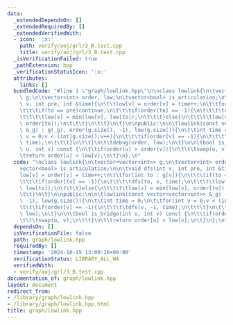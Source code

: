 ```yaml
---
data:
  _extendedDependsOn: []
  _extendedRequiredBy: []
  _extendedVerifiedWith:
  - icon: ':x:'
    path: verify/aoj/grl/3_B.test.cpp
    title: verify/aoj/grl/3_B.test.cpp
  _isVerificationFailed: true
  _pathExtension: hpp
  _verificationStatusIcon: ':x:'
  attributes:
    links: []
  bundledCode: "#line 1 \"graph/lowlink.hpp\"\n\nclass lowlink{\n\tvector<vector<int>>\
    \ g;\n\tvector<int> order, low;\n\tvector<bool> is_articulation;\n\n\tvoid dfs(int\
    \ v, int pre, int &time){\n\t\tlow[v] = order[v] = time++;\n\t\tfor(int to : g[v]){\n\
    \t\t\tif(to == pre)continue;\n\t\t\tif(order[to] == -1){\n\t\t\t\tdfs(to, v, time);\n\
    \t\t\t\tlow[v] = min(low[v], low[to]);\n\t\t\t}else{\n\t\t\t\tlow[v] = min(low[v],\
    \ order[to]);\n\t\t\t}\n\t\t}\n\t}\n\npublic:\n\n\tlowlink(const vector<vector<int>>\
    \ &_g) : g(_g), order(g.size(), -1), low(g.size()){\n\t\tint time = 0;\n\t\tfor(int\
    \ v = 0;v < (int)g.size();v++){\n\t\t\tif(order[v] == -1){\n\t\t\t\tdfs(v, -1,\
    \ time);\n\t\t\t}\n\t\t}\n\t\tdebug(order, low);\n\t}\n\n\tbool is_bridge(int\
    \ u, int v) const {\n\t\tif(order[u] > order[v]){\n\t\t\tswap(u, v);\n\t\t}\n\t\
    \treturn order[u] < low[v];\n\t}\n};\n"
  code: "\nclass lowlink{\n\tvector<vector<int>> g;\n\tvector<int> order, low;\n\t\
    vector<bool> is_articulation;\n\n\tvoid dfs(int v, int pre, int &time){\n\t\t\
    low[v] = order[v] = time++;\n\t\tfor(int to : g[v]){\n\t\t\tif(to == pre)continue;\n\
    \t\t\tif(order[to] == -1){\n\t\t\t\tdfs(to, v, time);\n\t\t\t\tlow[v] = min(low[v],\
    \ low[to]);\n\t\t\t}else{\n\t\t\t\tlow[v] = min(low[v], order[to]);\n\t\t\t}\n\
    \t\t}\n\t}\n\npublic:\n\n\tlowlink(const vector<vector<int>> &_g) : g(_g), order(g.size(),\
    \ -1), low(g.size()){\n\t\tint time = 0;\n\t\tfor(int v = 0;v < (int)g.size();v++){\n\
    \t\t\tif(order[v] == -1){\n\t\t\t\tdfs(v, -1, time);\n\t\t\t}\n\t\t}\n\t\tdebug(order,\
    \ low);\n\t}\n\n\tbool is_bridge(int u, int v) const {\n\t\tif(order[u] > order[v]){\n\
    \t\t\tswap(u, v);\n\t\t}\n\t\treturn order[u] < low[v];\n\t}\n};\n"
  dependsOn: []
  isVerificationFile: false
  path: graph/lowlink.hpp
  requiredBy: []
  timestamp: '2024-10-15 13:00:16+09:00'
  verificationStatus: LIBRARY_ALL_WA
  verifiedWith:
  - verify/aoj/grl/3_B.test.cpp
documentation_of: graph/lowlink.hpp
layout: document
redirect_from:
- /library/graph/lowlink.hpp
- /library/graph/lowlink.hpp.html
title: graph/lowlink.hpp
---
```

